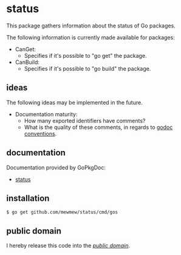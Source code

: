 status
======

This package gathers information about the status of Go packages.

The following information is currently made available for packages:

   * CanGet:
       - Specifies if it's possible to "go get" the package.
   * CanBuild:
       - Specifies if it's possible to "go build" the package.

ideas
-----

The following ideas may be implemented in the future.

   * Documentation maturity:
       - How many exported identifiers have comments?
       - What is the quality of these comments, in regards to
         [godoc conventions][].

[godoc conventions]: http://golang.org/doc/articles/godoc_documenting_go_code.html

documentation
-------------

Documentation provided by GoPkgDoc:

   - [status][]

[status]: http://go.pkgdoc.org/github.com/mewmew/status

installation
------------

    $ go get github.com/mewmew/status/cmd/gos

public domain
-------------

I hereby release this code into the *[public domain][]*.

[public domain]: https://creativecommons.org/publicdomain/zero/1.0/
